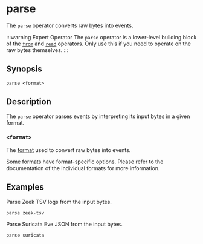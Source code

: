 # parse

The `parse` operator converts raw bytes into events.

:::warning Expert Operator
The `parse` operator is a lower-level building block of the
[`from`](../sources/from.md) and [`read`](../sources/read.md) operators. Only
use this if you need to operate on the raw bytes themselves.
:::

## Synopsis

```
parse <format>
```

## Description

The `parse` operator parses events by interpreting its input bytes in a given
format.

### `<format>`

The [format][format-docs] used to convert raw bytes into events.

Some formats have format-specific options. Please refer to the documentation of
the individual formats for more information.

## Examples

Parse Zeek TSV logs from the input bytes.

```
parse zeek-tsv
```

Parse Suricata Eve JSON from the input bytes.

```
parse suricata
```

[format-docs]: ../../formats/README.md
